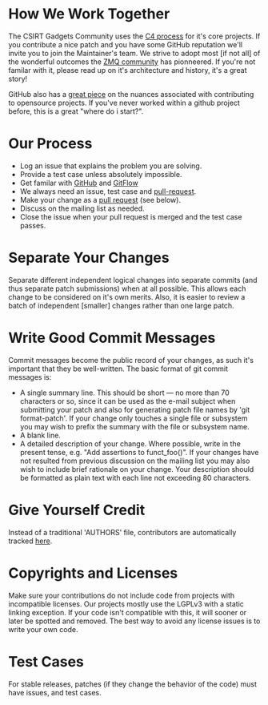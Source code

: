 How We Work Together
==
The CSIRT Gadgets Community uses the [C4 process](https://github.com/csirtgadgets/c4) for it's core projects. If you contribute a nice patch and you have some GitHub reputation we'll invite you to join the Maintainer's team. We strive to adopt most [if not all] of the wonderful outcomes the [ZMQ community](http://zguide.zeromq.org/page:all#toc130) has pionneered. If you're not familar with it, please read up on it's architecture and history, it's a great story!

GitHub also has a [great piece](https://guides.github.com/activities/contributing-to-open-source) on the nuances associated with contributing to opensource projects. If you've never worked within a github project before, this is a great "where do i start?".

Our Process
===

* Log an issue that explains the problem you are solving.
* Provide a test case unless absolutely impossible.
* Get familar with [GitHub](https://help.github.com/articles/set-up-git) and [GitFlow](http://datasift.github.io/gitflow/IntroducingGitFlow.html)
* We always need an issue, test case and [pull-request](https://help.github.com/articles/using-pull-requests).
* Make your change as a [pull request](https://github.com/blog/1943-how-to-write-the-perfect-pull-request) (see below).
* Discuss on the mailing list as needed.
* Close the issue when your pull request is merged and the test case passes. 

Separate Your Changes
===
Separate different independent logical changes into separate commits (and thus separate patch submissions) when at all possible. This allows each change to be considered on it's own merits. Also, it is easier to review a batch of independent [smaller] changes rather than one large patch.

Write Good Commit Messages
===
Commit messages become the public record of your changes, as such it's important that they be well-written. The basic format of git commit messages is:

* A single summary line. This should be short — no more than 70 characters or so, since it can be used as the e-mail subject when submitting your patch and also for generating patch file names by 'git format-patch'. If your change only touches a single file or subsystem you may wish to prefix the summary with the file or subsystem name.
* A blank line.
* A detailed description of your change. Where possible, write in the present tense, e.g. "Add assertions to funct_foo()". If your changes have not resulted from previous discussion on the mailing list you may also wish to include brief rationale on your change. Your description should be formatted as plain text with each line not exceeding 80 characters.

Give Yourself Credit
===
Instead of a traditional 'AUTHORS' file, contributors are automatically tracked [here](https://github.com/csirtgadgets/bearded-avenger/graphs/contributors).

Copyrights and Licenses
===
Make sure your contributions do not include code from projects with incompatible licenses. Our projects mostly use the LGPLv3 with a static linking exception. If your code isn't compatible with this, it will sooner or later be spotted and removed. The best way to avoid any license issues is to write your own code.

Test Cases
===
For stable releases, patches (if they change the behavior of the code) must have issues, and test cases.